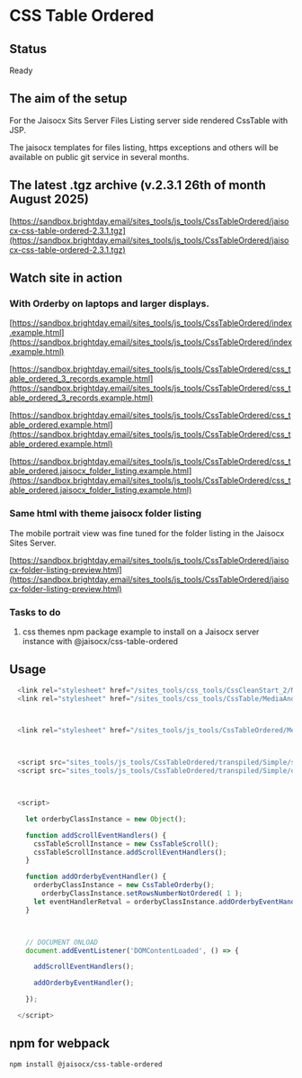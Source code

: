 # CSS Table Ordered


## Status

Ready



## The aim of the setup

For the Jaisocx Sits Server Files Listing server side rendered CssTable with JSP.

The jaisocx templates for files listing, https exceptions and others will be available on public git service in several months.



## The latest .tgz archive (v.2.3.1 26th of month August 2025)

[https://sandbox.brightday.email/sites_tools/js_tools/CssTableOrdered/jaisocx-css-table-ordered-2.3.1.tgz](https://sandbox.brightday.email/sites_tools/js_tools/CssTableOrdered/jaisocx-css-table-ordered-2.3.1.tgz)





## Watch site in action

### With Orderby on laptops and larger displays.

[https://sandbox.brightday.email/sites_tools/js_tools/CssTableOrdered/index.example.html](https://sandbox.brightday.email/sites_tools/js_tools/CssTableOrdered/index.example.html)


[https://sandbox.brightday.email/sites_tools/js_tools/CssTableOrdered/css_table_ordered_3_records.example.html](https://sandbox.brightday.email/sites_tools/js_tools/CssTableOrdered/css_table_ordered_3_records.example.html)


[https://sandbox.brightday.email/sites_tools/js_tools/CssTableOrdered/css_table_ordered.example.html](https://sandbox.brightday.email/sites_tools/js_tools/CssTableOrdered/css_table_ordered.example.html)


[https://sandbox.brightday.email/sites_tools/js_tools/CssTableOrdered/css_table_ordered.jaisocx_folder_listing.example.html](https://sandbox.brightday.email/sites_tools/js_tools/CssTableOrdered/css_table_ordered.jaisocx_folder_listing.example.html)







### Same html with theme jaisocx folder listing

The mobile portrait view was fine tuned for the folder listing in the Jaisocx Sites Server.


[https://sandbox.brightday.email/sites_tools/js_tools/CssTableOrdered/jaisocx-folder-listing-preview.html](https://sandbox.brightday.email/sites_tools/js_tools/CssTableOrdered/jaisocx-folder-listing-preview.html)





### Tasks to do

1. css themes npm package example to install on a Jaisocx server instance with @jaisocx/css-table-ordered



## Usage

```js
  <link rel="stylesheet" href="/sites_tools/css_tools/CssCleanStart_2/MediaAndStyles/CssCleanStart_2_main_resolved_minimal.css" />
  <link rel="stylesheet" href="/sites_tools/css_tools/CssTable/MediaAndStyles/CssTable_main_resolved_minimal.css" />



  <link rel="stylesheet" href="/sites_tools/js_tools/CssTableOrdered/MediaAndStyles/themes/theme_fixed_columns_labels/theme_fixed_columns_labels.css" />



  <script src="sites_tools/js_tools/CssTableOrdered/transpiled/Simple/scroll/CssTableScroll.js"></script>
  <script src="sites_tools/js_tools/CssTableOrdered/transpiled/Simple/orderby/CssTableOrderby.js"></script>



  <script>

    let orderbyClassInstance = new Object();

    function addScrollEventHandlers() {
      cssTableScrollInstance = new CssTableScroll();
      cssTableScrollInstance.addScrollEventHandlers();
    }

    function addOrderbyEventHandler() {
      orderbyClassInstance = new CssTableOrderby();
        orderbyClassInstance.setRowsNumberNotOrdered( 1 );
      let eventHandlerRetval = orderbyClassInstance.addOrderbyEventHandler();
    }



    // DOCUMENT ONLOAD
    document.addEventListener('DOMContentLoaded', () => {

      addScrollEventHandlers();

      addOrderbyEventHandler();

    });

  </script>
```


## npm for webpack



```
npm install @jaisocx/css-table-ordered
```



